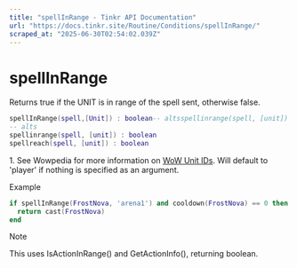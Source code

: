 ```yaml
---
title: "spellInRange - Tinkr API Documentation"
url: "https://docs.tinkr.site/Routine/Conditions/spellInRange/"
scraped_at: "2025-06-30T02:54:02.039Z"
---
```


# spellInRange

Returns true if the UNIT is in range of the spell sent, otherwise false.

```lua
spellInRange(spell,[Unit]) : boolean-- altsspellinrange(spell, [unit]) : booleanspellreach(spell, [unit]) : booleanspellInRange(spell,[Unit]) : boolean
-- alts
spellinrange(spell, [unit]) : boolean
spellreach(spell, [unit]) : boolean
```

1\. See Wowpedia for more information on [WoW Unit IDs](https://wowpedia.fandom.com/wiki/UnitId). Will default to 'player' if nothing is specified as an argument.

Example

```lua
if spellInRange(FrostNova, 'arena1') and cooldown(FrostNova) == 0 then  return cast(FrostNova)endif spellInRange(FrostNova, 'arena1') and cooldown(FrostNova) == 0 then
  return cast(FrostNova)
end
```

Note

This uses IsActionInRange() and GetActionInfo(), returning boolean.